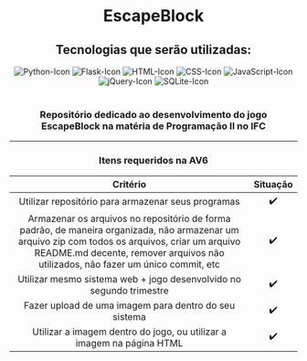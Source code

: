 <div align="center">
    <h1>EscapeBlock</h1>
    <h2>Tecnologias que serão utilizadas: </h2>
    <img src="https://img.shields.io/badge/python-3670A0?style=for-the-badge&logo=python&logoColor=ffdd54" alt="Python-Icon" >
    <img src="https://img.shields.io/badge/Flask-000000?style=for-the-badge&logo=flask&logoColor=white" alt="Flask-Icon" >
    <img src="https://img.shields.io/badge/HTML5-E34F26?style=for-the-badge&logo=html5&logoColor=white" alt="HTML-Icon" >
    <img src="https://img.shields.io/badge/CSS-239120?&style=for-the-badge&logo=css3&logoColor=white" alt="CSS-Icon" >
    <img src="https://img.shields.io/badge/JavaScript-F7DF1E?style=for-the-badge&logo=javascript&logoColor=black" alt="JavaScript-Icon" >
    <img src="https://img.shields.io/badge/jQuery-0769AD?style=for-the-badge&logo=jquery&logoColor=white" alt="jQuery-Icon" >
    <img src="https://img.shields.io/badge/sqlite-%2307405e.svg?style=for-the-badge&logo=sqlite&logoColor=white" alt="SQLite-Icon" >
    <br><br>
    <h3>Repositório dedicado ao desenvolvimento do jogo EscapeBlock na matéria de Programação II no IFC</h3>
    <hr><h3>Itens requeridos na AV6</h3>
</div>

Critério                              |  Situação     |
:-----------------------------------: | :-----------: |
Utilizar repositório para armazenar seus programas| ✔️ |
Armazenar os arquivos no repositório de forma padrão, de maneira organizada, não armazenar um arquivo zip com todos os arquivos, criar um arquivo README.md decente, remover arquivos não utilizados, não fazer um único commit, etc | ✔️ | 
Utilizar mesmo sistema web + jogo desenvolvido no segundo trimestre | ✔️ | 
Fazer upload de uma imagem para dentro do seu sistema | ✔️ |
Utilizar a imagem dentro do jogo, ou utilizar a imagem na página HTML | ✔️ |
